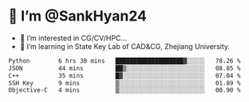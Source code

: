 # 👋 I’m @SankHyan24

- 👀 I’m interested in CG/CV/HPC...
- 🌱 I’m learning in State Key Lab of CAD&CG, Zhejiang University.

<!---
SankHyan24/SankHyan24 is a ✨ special ✨ repository because its `README.md` (this file) appears on your GitHub profile.
You can click the Preview link to take a look at your changes.
--->
<!--START_SECTION:waka-->

```txt
Python        6 hrs 30 mins   ███████████████████▓░░░░░   78.26 %
JSON          44 mins         ██▒░░░░░░░░░░░░░░░░░░░░░░   08.85 %
C++           35 mins         █▓░░░░░░░░░░░░░░░░░░░░░░░   07.04 %
SSH Key       9 mins          ▒░░░░░░░░░░░░░░░░░░░░░░░░   01.89 %
Objective-C   4 mins          ▒░░░░░░░░░░░░░░░░░░░░░░░░   00.90 %
```

<!--END_SECTION:waka-->

